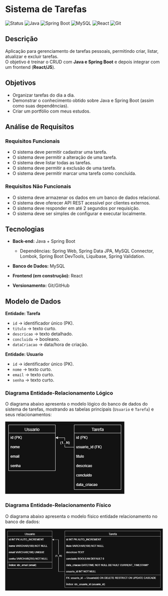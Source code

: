 # Sistema de Tarefas 

![Status](https://img.shields.io/badge/Status-Em_Construção-yellow)
![Java](https://img.shields.io/badge/Java-24-blue)
![Spring Boot](https://img.shields.io/badge/Spring_Boot-3.5-green)
![MySQL](https://img.shields.io/badge/MySQL-5.7-blue)
![React](https://img.shields.io/badge/React-in_construction-blueviolet)
![Git](https://img.shields.io/badge/Git-GitHub-orange)


## Descrição

Aplicação para gerenciamento de tarefas pessoais, permitindo criar, listar, atualizar e excluir tarefas.  
O objetivo é treinar o CRUD com **Java e Spring Boot** e depois integrar com um frontend (**React/JS**).


## Objetivos

* Organizar tarefas do dia a dia.
* Demonstrar o conhecimento obtido sobre Java e Spring Boot (assim como suas dependências).
* Criar um portfólio com meus estudos.


## Análise de Requisitos

### Requisitos Funcionais
* O sistema deve permitir cadastrar uma tarefa.
* O sistema deve permitir a alteração de uma tarefa.
* O sistema deve listar todas as tarefas.
* O sistema deve permitir a exclusão de uma tarefa.
* O sistema deve permitir marcar uma tarefa como concluída.

### Requisitos Não Funcionais
* O sistema deve armazenar os dados em um banco de dados relacional.
* O sistema deve oferecer API REST acessível por clientes externos.
* O sistema deve responder em até 2 segundos por requisição.
* O sistema deve ser simples de configurar e executar localmente.


## Tecnologias

* **Back-end:** Java + Spring Boot
    * Dependências: Spring Web, Spring Data JPA, MySQL Connector, Lombok, Spring Boot DevTools, Liquibase, Spring Validation.

* **Banco de Dados:** MySQL

* **Frontend (em construção):** React

* **Versionamento:** Git/GitHub


## Modelo de Dados

**Entidade: Tarefa**
* `id` → identificador único (PK).
* `titulo` → texto curto.
* `descricao` → texto detalhado.
* `concluida` → booleano.
* `dataCriacao` → data/hora de criação.

**Entidade: Usuario**
* `id` → identificador único (PK).
* `nome` → texto curto.
* `email` → texto curto.
* `senha` → texto curto.


###  Diagrama Entidade-Relacionamento Lógico

O diagrama abaixo apresenta o modelo lógico do banco de dados do sistema de tarefas, mostrando as tabelas principais (`Usuario` e `Tarefa`) e seus relacionamentos:

![Diagrama ER Logico](docs/diagrama_ER_logico.png)

### Diagrama Entidade-Relacionamento Físico

O diagrama abaixo apresenta o modelo físico entidade relacionamento no banco de dados:

![Diagrama ER Físico](https://github.com/GabrielDaCostaAlves/tarefas/blob/main/docs/Diagrama_ER_Fisico.png)


